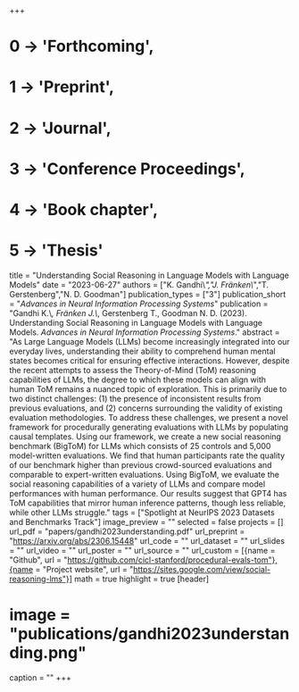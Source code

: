 +++
# 0 -> 'Forthcoming',
# 1 -> 'Preprint',
# 2 -> 'Journal',
# 3 -> 'Conference Proceedings',
# 4 -> 'Book chapter',
# 5 -> 'Thesis'

title = "Understanding Social Reasoning in Language Models with Language Models"
date = "2023-06-27"
authors = ["K. Gandhi\\*","J. Fränken\\*","T. Gerstenberg","N. D. Goodman"]
publication_types = ["3"]
publication_short = "_Advances in Neural Information Processing Systems_"
publication = "Gandhi K.\\*, Fränken J.\\*, Gerstenberg T., Goodman N. D. (2023). Understanding Social Reasoning in Language Models with Language Models. _Advances in Neural Information Processing Systems_."
abstract = "As Large Language Models (LLMs) become increasingly integrated into our everyday lives, understanding their ability to comprehend human mental states becomes critical for ensuring effective interactions. However, despite the recent attempts to assess the Theory-of-Mind (ToM) reasoning capabilities of LLMs, the degree to which these models can align with human ToM remains a nuanced topic of exploration. This is primarily due to two distinct challenges: (1) the presence of inconsistent results from previous evaluations, and (2) concerns surrounding the validity of existing evaluation methodologies. To address these challenges, we present a novel framework for procedurally generating evaluations with LLMs by populating causal templates. Using our framework, we create a new social reasoning benchmark (BigToM) for LLMs which consists of 25 controls and 5,000 model-written evaluations. We find that human participants rate the quality of our benchmark higher than previous crowd-sourced evaluations and comparable to expert-written evaluations. Using BigToM, we evaluate the social reasoning capabilities of a variety of LLMs and compare model performances with human performance. Our results suggest that GPT4 has ToM capabilities that mirror human inference patterns, though less reliable, while other LLMs struggle."
tags = ["Spotlight at NeurIPS 2023 Datasets and Benchmarks Track"]
image_preview = ""
selected = false
projects = []
url_pdf = "papers/gandhi2023understanding.pdf"
url_preprint = "https://arxiv.org/abs/2306.15448"
url_code = ""
url_dataset = ""
url_slides = ""
url_video = ""
url_poster = ""
url_source = ""
url_custom = [{name = "Github", url = "https://github.com/cicl-stanford/procedural-evals-tom"},{name = "Project website", url = "https://sites.google.com/view/social-reasoning-lms"}]
math = true
highlight = true
[header]
# image = "publications/gandhi2023understanding.png"
caption = ""
+++
